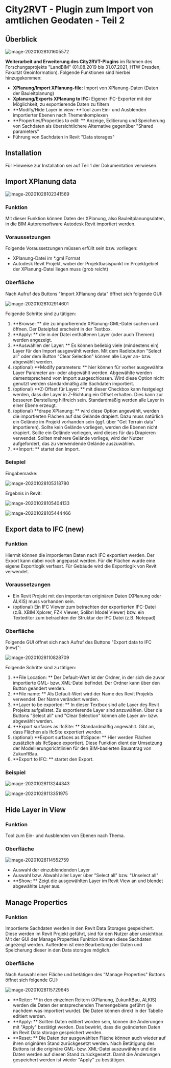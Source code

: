 # City2RVT - Plugin zum Import von amtlichen Geodaten - Teil 2

## Überblick

![image-20201028101605572](pic/pic_part2/overview.png)

**Weiterarbeit und Erweiterung des City2RVT-Plugins** im Rahmen des Forschungsprojekts "LandBIM" (01.08.2019 bis 31.07.2021, HTW Dresden, Fakultät Geoinformation). Folgende Funktionen sind hierbei hinzugekommen:

- **XPlanung/Import XPlanung-file:** Import von XPlanung-Daten (Daten der Bauleitplanung)
- **Xplanung/Exports XPlanung to IFC:** Eigener IFC-Exporter mit der Möglichkeit, zu exportierende Daten zu filtern
- **Modify/Hide Layer in view: **Tool zum Ein- und Ausblenden importierter Ebenen nach Themenkomplexen
- **Properties/Properties to edit: ** Anzeige, Editierung und Speicherung von Sachdaten als übersichtlichere Alternative gegenüber "Shared parameters"
- Führung von Sachdaten in Revit "Data storages"

## Installation

Für Hinweise zur Installation sei auf Teil 1 der Dokumentation verwiesen.



## Import XPlanung data

![image-20201028102341569](pic/pic_part2/image-20201028102341569.png)

### Funktion

Mit dieser Funktion können Daten der XPlanung, also Bauleitplanungsdaten, in die BIM Autorensoftware Autodesk Revit importiert werden. 

### Voraussetzungen

Folgende Voraussetzungen müssen erfüllt sein bzw. vorliegen:

- XPlanung-Datei im *.gml Format
- Autodesk Revit Projekt, wobei der Projektbasispunkt im Projektgebiet der XPlanung-Datei liegen muss (grob reicht)

### Oberfläche

Nach Aufruf des Buttons "Import XPlanung data" öffnet sich folgende GUI: 

![image-20201028102914601](pic/pic_part2/image-20201028102914601.png)

Folgende Schritte sind zu tätigen:

1. **Browse: ** die zu importierende XPlanung-GML-Datei suchen und öffnen. Der Dateipfad erscheint in der Textbox. 
2. **Apply: ** die in der Datei enthaltenen Layer (oder auch Themen) werden angezeigt. 
3. **Auswählen der Layer: ** Es können beliebig viele (mindestens ein) Layer für den Import ausgewählt werden. Mit dem Radiobutton "Select all" oder dem Button "Clear Selection" können alle Layer an- bzw. abgewählt werden. 
4. (optional) **Modify parameters: ** hier können für vorher ausgewählte Layer Parameter an- oder abgewählt werden. Abgewählte werden dementsprechend vom Import ausgeschlossen. Wird diese Option nicht genutzt werden standardmäßig alle Sachdaten importiert. 
5. (optional) **Z-Offset für Layer: ** mit dieser Checkbox kann festgelegt werden, dass die Layer in Z-Richtung ein Offset erhalten. Dies kann zur besseren Darstellung hilfreich sein. Standardmäßig werden alle Layer in einer Ebene erzeugt. 
6. (optional) **drape XPlanung: ** wird diese Option angewählt, werden die importierten Flächen auf das Gelände drapiert. Dazu muss natürlich ein Gelände im Projekt vorhanden sein (ggf. über "Get Terrain data" importieren). Sollte kein Gelände vorliegen, werden die Ebenen nicht drapiert. Sollte ein Gelände vorliegen, wird dieses für das Drapieren verwendet. Sollten mehrere Gelände vorliege, wird der Nutzer aufgefordert, das zu verwendende Gelände auszuwählen. 
7. **Import: ** startet den Import. 

### Beispiel

Eingabemaske:

![image-20201028105318780](pic/pic_part2/image-20201028105318780.png)

Ergebnis in Revit:

![image-20201028105404133](pic/pic_part2/image-20201028105404133.png)

![image-20201028105444466](pic/pic_part2/image-20201028105444466.png)



## Export data to IFC (new)

### Funktion

Hiermit können die importierten Daten nach IFC exportiert werden. Der Export kann dabei noch angepasst werden. Für die Flächen wurde eine eigene Exportlogik verfasst. Für Gebäude wird die Exportlogik von Revit verwendet.

### Voraussetzungen

- Ein Revit Projekt mit den importierten originären Daten (XPlanung oder ALKIS) muss vorhanden sein. 
- (optional) Ein IFC Viewer zum betrachten der exportierten IFC-Datei (z.B. XBIM Xplorer, FZK Viewer, Solibri Model Viewer) bzw. ein Texteditor zum betrachten der Struktur der IFC Datei (z.B. Notepad)

### Oberfläche

Folgende GUI öffnet sich nach Aufruf des Buttons "Export data to IFC (new)":

![image-20201028110828709](pic/pic_part2/image-20201028110828709.png)

Folgende Schritte sind zu tätigen:

1. **File Location: ** Der Default-Wert ist der Ordner, in der sich die zuvor importierte GML- bzw. XML-Datei befindet. Der Ordner kann über den Button geändert werden. 
2. **File name: ** Als Default-Wert wird der Name des Revit Projekts verwendet. Der Name verändert werden. 
3. **Layer to be exported: ** In dieser Textbox sind alle Layer des Revit Projekts aufgelistet. Zu exportierende Layer sind anzuwählen. Über die Buttons "Select all" und "Clear Selection" können alle Layer an- bzw. abgewählt werden. 
4. **Export surfaces as IfcSite: ** Standardmäßig angewählt. Gibt an, dass Flächen als IfcSite exportiert werden.
5. (optional) **Export surfaces as IfcSpace: ** Hier werden Flächen zusätzlich als IfcSpace exportiert. Diese Funktion dient der Umsetzung der Modellierungsrichtlinien für den BIM-basierten Bauantrag von ZukunftBau. 
6. **Export to IFC: ** startet den Export. 

### Beispiel

![image-20201028113244343](pic/pic_part2/image-20201028113244343.png)

![image-20201028113351975](pic/pic_part2/image-20201028113351975.png)

## Hide Layer in View

### Funktion

Tool zum Ein- und Ausblenden von Ebenen nach Thema.

### Oberfläche

![image-20201028114552759](pic/pic_part2/image-20201028114552759.png)

- Auswahl der einzublendenden Layer
- Auswahl bzw. Abwahl aller Layer über "Select all" bzw. "Unselect all"
- **Show: ** Zeigt die ausgewählten Layer im Revit View an und blendet abgewählte Layer aus. 

## Manage Properties

### Funktion

Importierte Sachdaten werden in den Revit Data Storages gespeichert. Diese werden im Revit Projekt geführt, sind für den Nutzer aber unsichtbar. Mit der GUI der Manage Properties Funktion können diese Sachdaten angezeigt werden. Außerdem ist eine Bearbeitung der Daten und Speicherung dieser in den Data storages möglich. 

### Oberfläche

Nach Auswahl einer Fläche und betätigen des "Manage Properties" Buttons öffnet sich folgende GUI:

![image-20201028115729645](pic/pic_part2/image-20201028115729645.png)

- **Reiter: ** in den einzelnen Reitern (XPlanung, ZukunftBau, ALKIS) werden die Daten der entsprechenden Themengebiete geführt (je nachdem was importiert wurde). Die Daten können direkt in der Tabelle editiert werden. 
- **Apply: ** Sollten Daten editiert worden sein, können die Änderungen mit "Apply" bestätigt werden. Das bewirkt, dass die geänderten Daten im Revit Data storage gespeichert werden. 
- **Reset: ** Die Daten der ausgewählten Fläche können auch wieder auf ihren originären Stand zurückgesetzt werden. Nach Betätigung des Buttons ist die originäre GML- bzw. XML-Datei auszuwählen und die Daten werden auf diesen Stand zurückgesetzt. Damit die Änderungen gespeichert werden ist wieder "Apply" zu bestätigen. 





